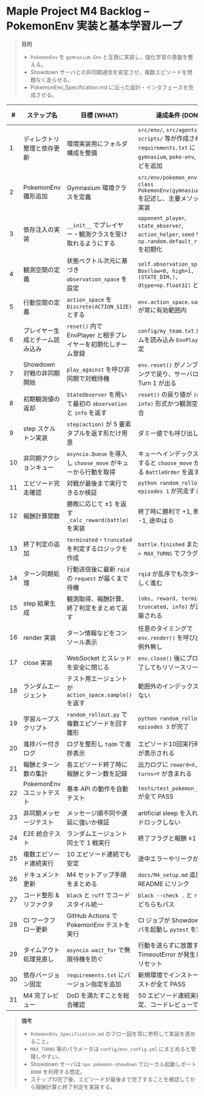# Maple Project M4 Backlog – PokemonEnv 実装と基本学習ループ

> **目的**
> - `PokemonEnv` を `gymnasium.Env` と互換に実装し、強化学習の基盤を整える。
> - Showdown サーバとの非同期通信を安定させ、複数エピソードを問題なく走らせる。
> - PokemonEnv_Specification.md に沿った設計・インタフェースを完成させる。

| # | ステップ名 | 目標 (WHAT) | 達成条件 (DONE) | テスト内容 (HOW) | 使用技術・ライブラリ (WITH) |
|---|-----------|-------------|----------------|-----------------|----------------------------|
| 1 | ディレクトリ整理と依存更新 | 環境実装用にフォルダ構成を整備 | `src/env/`, `src/agents/`, `scripts/` 等が作成され `requirements.txt` に `gymnasium`, `poke-env`, `numpy` などを追加 | `pip install -r requirements.txt` で警告無く終了 | Python パッケージ管理 |
| 2 | PokemonEnv 雛形追加 | Gymnasium 環境クラスを定義 | `src/env/pokemon_env.py` に `class PokemonEnv(gymnasium.Env)` を記述し、主要メソッドを空実装 | `from src.env.pokemon_env import PokemonEnv` がエラー無く通る | Python クラス定義, gymnasium |
| 3 | 依存注入の実装 | `__init__` でプレイヤー・観測クラスを受け取れるようにする | `opponent_player`, `state_observer`, `action_helper`, `seed` を保持し `np.random.default_rng(seed)` を初期化 | モック引数で生成し属性値を確認 | 依存性注入, numpy RNG |
| 4 | 観測空間の定義 | 状態ベクトル次元に基づき `observation_space` を設定 | `self.observation_space` が `Box(low=0, high=1, shape=(STATE_DIM,), dtype=np.float32)` となる | ダミー観測で `contains()` が True | gymnasium.spaces.Box |
| 5 | 行動空間の定義 | `action_space` を `Discrete(ACTION_SIZE)` とする | `env.action_space.sample()` が常に有効範囲内 | `Discrete` サンプリングで確認 | gymnasium.spaces.Discrete |
| 6 | プレイヤー生成とチーム読み込み | `reset()` 内で EnvPlayer と相手プレイヤーを初期化しチーム登録 | `config/my_team.txt` からチームを読み込み `EnvPlayer` に設定 | `env.reset()` 実行で新しい battle が生成 | poke-env, ファイル I/O |
| 7 | Showdown 対戦の非同期開始 | `play_against` を呼び非同期で対戦待機 | `env.reset()` がノンブロッキングで戻り、サーバログに Turn 1 が出る | ローカル Showdown サーバで確認 | asyncio, poke-env |
| 8 | 初期観測値の返却 | `StateObserver` を用いて最初の `observation` と `info` を返す | `reset()` の戻り値が `(obs, info)` 形式かつ観測空間に適合 | 観測内容をテストで確認 | StateObserver |
| 9 | step スケルトン実装 | `step(action)` が 5 要素タプルを返す形だけ用意 | ダミー値でも呼び出し可能 | `env.step(0)` を実行し例外無し | Gymnasium 仕様 |
|10| 非同期アクションキュー | `asyncio.Queue` を導入し `choose_move` がキューから行動を取得 | キューへインデックスを投入すると `choose_move` が対応する `BattleOrder` を返す | 単体テストでキュー処理を検証 | asyncio.Queue, action_helper |
|11| エピソード完走確認 | 対戦が最後まで実行できるか検証 | `python random_rollout.py --episodes 1` が完走する | ログに最終ターンが表示される | poke-env, asyncio |
|12| 報酬計算関数 | 勝敗に応じて ±1 を返す `_calc_reward(battle)` を実装 | 終了時に勝利で +1, 敗北で -1, 途中は 0 | 模擬 Battle オブジェクトでテスト | poke-env Battle API |
|13| 終了判定の追加 | `terminated`・`truncated` を判定するロジックを作成 | `battle.finished` または `turn > MAX_TURNS` でフラグが立つ | 実際に対戦を最後まで行いフラグ確認 | Battle 属性参照 |
|14| ターン同期処理 | 行動送信後に最新 `rqid` の `request` が届くまで待機 | `rqid` が乱序でも次ターンへ正しく進む | 強制交代を含むテスト戦でターン数が正しく増加 | asyncio 待機, rqid 管理 |
|15| step 結果生成 | 観測取得、報酬計算、終了判定をまとめて返す | `(obs, reward, terminated, truncated, info)` が正しく構築される | ランダムエージェントで 1 戦完走 | 全機能統合 |
|16| render 実装 | ターン情報などをコンソール表示 | 任意のタイミングで `env.render()` を呼び出しても例外無し | 実行時の表示を目視 | ロギング |
|17| close 実装 | WebSocket とスレッドを安全に閉じる | `env.close()` 後にプロセス終了してもリソースリーク無し | Python プロファイルで確認 | poke-env `stop_listening` |
|18| ランダムエージェント | テスト用エージェントが `action_space.sample()` を返す | 範囲外のインデックスを返さない | 簡単なユニットテスト | numpy RNG |
|19| 学習ループスクリプト | `random_rollout.py` で複数エピソードを回す雛形 | `python random_rollout.py --episodes 3` が完了 | コマンドライン引数の処理確認 | argparse, tqdm |
|20| 進捗バー付きログ | ログを整形し `tqdm` で進捗表示 | エピソード10回実行時にバーが表示される | 実行結果を目視確認 | tqdm |
|21| 報酬とターン数の集計 | 各エピソード終了時に報酬とターン数を記録 | 出力ログに `reward=X, turns=Y` が含まれる | スクリプト実行結果を確認 | logging |
|22| PokemonEnv ユニットテスト | 基本 API の動作を自動テスト | `tests/test_pokemon_env.py` が全て PASS | `pytest -q` を実行 | pytest, unittest.mock |
|23| 非同期メッセージテスト | メッセージ順不同や遅延に強いか検証 | artificial sleep を入れてもデッドロックしない | 遅延付きテストシナリオで正常終了 | asyncio, poke-env |
|24| E2E 統合テスト | ランダムエージェント同士で 1 戦実行 | 終了フラグと報酬 ±1 を確認 | スクリプト上で対戦完了 | poke-env RandomPlayer |
|25| 複数エピソード連続実行 | 10 エピソード連続でも安定 | 途中エラーやリークが無い | `random_rollout.py --episodes 10` を実行 | 長時間実行テスト |
|26| ドキュメント更新 | M4 セットアップ手順をまとめる | `docs/M4_setup.md` 追加、README にリンク | Markdown のリンク切れを確認 | Markdown |
|27| コード整形 & リファクタ | `black` と `ruff` でコードスタイル統一 | `black --check .` と `ruff .` がどちらもパス | フォーマット後にテスト実行 | black, ruff |
|28| CI ワークフロー更新 | GitHub Actions で PokemonEnv テストを実行 | CI ジョブが Showdown サーバを起動し `pytest` を実行 | GitHub Actions の結果が緑 | GitHub Actions |
|29| タイムアウト処理見直し | `asyncio.wait_for` で無限待機を防ぐ | 行動を送らずに放置すると TimeoutError が発生し環境がリセット | 専用テストで確認 | asyncio.wait_for |
|30| 依存バージョン固定 | `requirements.txt` にバージョン指定を追加 | 新規環境でインストール後テストが全て PASS | `pytest -q` 実行 | pip, version pinning |
|31| M4 完了レビュー | DoD を満たすことを総合確認 | 50 エピソード連続実行で安定、コードレビューで承認 | 実機テスト + レビュー | 総合確認 |

> **備考**
> - `PokemonEnv_Specification.md` のフロー図を常に参照して実装を進めること。
> - `MAX_TURNS` 等のパラメータは `config/env_config.yml` にまとめると管理しやすい。
> - Showdown サーバは `npx pokemon-showdown` でローカル起動しポート `8000` を利用する想定。
> - ステップ10完了後、エピソードが最後まで完了することを確認してから報酬計算と終了判定を実装する。
